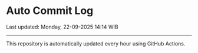 # Auto Commit Log

Last updated: Monday, 22-09-2025 14:14 WIB

---

This repository is automatically updated every hour using GitHub Actions.
